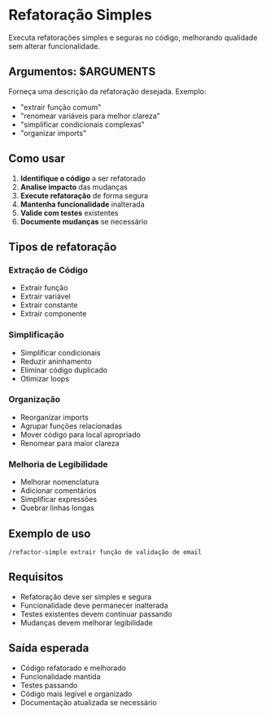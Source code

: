# Refatoração Simples

Executa refatorações simples e seguras no código, melhorando qualidade sem alterar funcionalidade.

## Argumentos: $ARGUMENTS

Forneça uma descrição da refatoração desejada. Exemplo:
- "extrair função comum"
- "renomear variáveis para melhor clareza"
- "simplificar condicionais complexas"
- "organizar imports"

## Como usar

1. **Identifique o código** a ser refatorado
2. **Analise impacto** das mudanças
3. **Execute refatoração** de forma segura
4. **Mantenha funcionalidade** inalterada
5. **Valide com testes** existentes
6. **Documente mudanças** se necessário

## Tipos de refatoração

### Extração de Código
- Extrair função
- Extrair variável
- Extrair constante
- Extrair componente

### Simplificação
- Simplificar condicionais
- Reduzir aninhamento
- Eliminar código duplicado
- Otimizar loops

### Organização
- Reorganizar imports
- Agrupar funções relacionadas
- Mover código para local apropriado
- Renomear para maior clareza

### Melhoria de Legibilidade
- Melhorar nomenclatura
- Adicionar comentários
- Simplificar expressões
- Quebrar linhas longas

## Exemplo de uso

```
/refactor-simple extrair função de validação de email
```

## Requisitos

- Refatoração deve ser simples e segura
- Funcionalidade deve permanecer inalterada
- Testes existentes devem continuar passando
- Mudanças devem melhorar legibilidade

## Saída esperada

- Código refatorado e melhorado
- Funcionalidade mantida
- Testes passando
- Código mais legível e organizado
- Documentação atualizada se necessário
